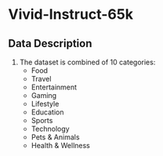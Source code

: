 # Vivid-Instruct-65k

## Data Description

1. The dataset is combined of 10 categories:
   - Food
   - Travel
   - Entertainment
   - Gaming
   - Lifestyle
   - Education
   - Sports
   - Technology
   - Pets & Animals
   - Health & Wellness
